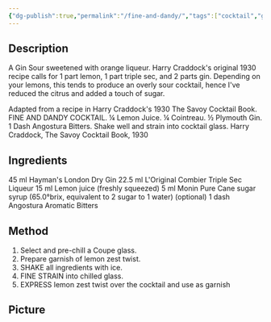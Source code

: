 ```yaml
---
{"dg-publish":true,"permalink":"/fine-and-dandy/","tags":["cocktail","gin","triple-sec"]}
---
```



## Description


A Gin Sour sweetened with orange liqueur. Harry Craddock's original 1930 recipe calls for 1 part lemon, 1 part triple sec, and 2 parts gin. Depending on your lemons, this tends to produce an overly sour cocktail, hence I've reduced the citrus and added a touch of sugar. 


Adapted from a recipe in Harry Craddock's 1930 The Savoy Cocktail Book. FINE AND DANDY COCKTAIL. ¼ Lemon Juice. ¼ Cointreau. ½ Plymouth Gin. 1 Dash Angostura Bitters. Shake well and strain into cocktail glass. Harry Craddock, The Savoy Cocktail Book, 1930

## Ingredients
45 ml Hayman's London Dry Gin 
22.5 ml L'Original Combier Triple Sec Liqueur 
15 ml Lemon juice (freshly squeezed) 
5 ml Monin Pure Cane sugar syrup (65.0°brix, equivalent to 2 sugar to 1 water) (optional) 
1 dash Angostura Aromatic Bitters

## Method
1. Select and pre-chill a Coupe glass. 
2. Prepare garnish of lemon zest twist. 
3. SHAKE all ingredients with ice. 
4. FINE STRAIN into chilled glass. 
5. EXPRESS lemon zest twist over the cocktail and use as garnish

## Picture

